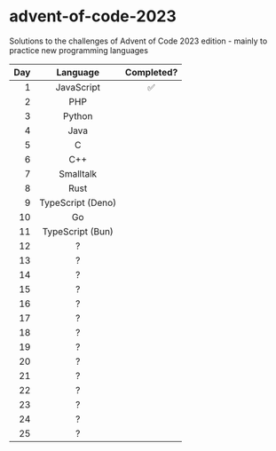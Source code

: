 # advent-of-code-2023

Solutions to the challenges of Advent of Code 2023 edition - mainly to practice new programming languages

| Day |     Language      | Completed? |
| --: | :---------------: | :--------: |
|   1 |    JavaScript     |     ✅     |
|   2 |        PHP        |            |
|   3 |      Python       |            |
|   4 |       Java        |            |
|   5 |         C         |            |
|   6 |        C++        |            |
|   7 |     Smalltalk     |            |
|   8 |       Rust        |            |
|   9 | TypeScript (Deno) |            |
|  10 |        Go         |            |
|  11 | TypeScript (Bun)  |            |
|  12 |         ?         |            |
|  13 |         ?         |            |
|  14 |         ?         |            |
|  15 |         ?         |            |
|  16 |         ?         |            |
|  17 |         ?         |            |
|  18 |         ?         |            |
|  19 |         ?         |            |
|  20 |         ?         |            |
|  21 |         ?         |            |
|  22 |         ?         |            |
|  23 |         ?         |            |
|  24 |         ?         |            |
|  25 |         ?         |            |
